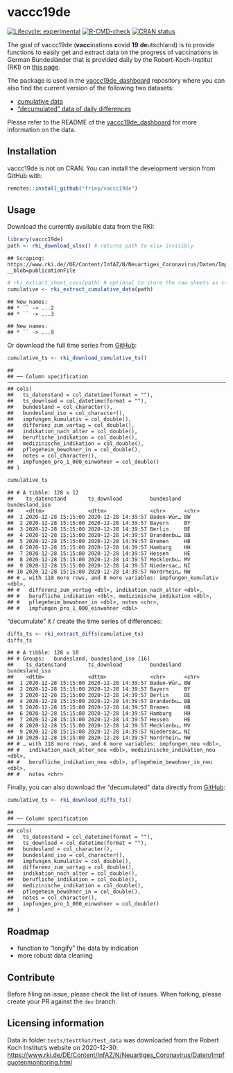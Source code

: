 
# vaccc19de

<!-- badges: start -->

[![Lifecycle:
experimental](https://img.shields.io/badge/lifecycle-experimental-orange.svg)](https://www.tidyverse.org/lifecycle/#experimental)
[![R-CMD-check](https://github.com/friep/vaccc19de/workflows/R-CMD-check/badge.svg)](https://github.com/friep/vaccc19de/actions)
[![CRAN
status](https://www.r-pkg.org/badges/version/vaccc19de)](https://CRAN.R-project.org/package=vaccc19de)
<!-- badges: end -->

The goal of vaccc19de (**vacc**inations **c**ovid **19**
**de**utschland) is to provide functions to easily get and extract data
on the progress of vaccinations in German Bundesländer that is provided
daily by the Robert-Koch-Institut (RKI) on [this
page](https://www.rki.de/DE/Content/InfAZ/N/Neuartiges_Coronavirus/Daten/Impfquotenmonitoring.html).

The package is used in the
[vaccc19de\_dashboard](https://github.com/favstats/vaccc19de_dashboard)
repository where you can also find the current version of the following
two datasets:

  - [cumulative
    data](https://github.com/favstats/vaccc19de_dashboard/blob/main/data/cumulative_time_series.csv)
  - [“decumulated” data of daily
    differences](https://github.com/favstats/vaccc19de_dashboard/blob/main/data/diffs_time_series.csv)

Please refer to the README of the
[vaccc19de\_dashboard](https://github.com/favstats/vaccc19de_dashboard)
for more information on the data.

## Installation

vaccc19de is not on CRAN. You can install the development version from
GitHub with:

``` r
remotes::install_github("friep/vaccc19de")
```

## Usage

Download the currently available data from the RKI:

``` r
library(vaccc19de)
path <- rki_download_xlsx() # returns path to xlsx invisibly
```

    ## Scraping: https://www.rki.de//DE/Content/InfAZ/N/Neuartiges_Coronavirus/Daten/Impfquotenmonitoring.xlsx;jsessionid=1ED848D013B4843A358E88800BDEFC7F.internet061?__blob=publicationFile

``` r
# rki_extract_sheet_csvs(path) # optional to store the raw sheets as csvs
cumulative <- rki_extract_cumulative_data(path)
```

    ## New names:
    ## * `` -> ...2
    ## * `` -> ...3

    ## New names:
    ## * `` -> ...9

Or download the full time series from
[GitHub](https://github.com/favstats/vaccc19de_dashboard/tree/main/data):

``` r
cumulative_ts <- rki_download_cumulative_ts()
```

    ## 
    ## ── Column specification ──────────────────────────────────────────────────────────────────────────────────────────────────────────────────────────────────────────────────────────────────────────────
    ## cols(
    ##   ts_datenstand = col_datetime(format = ""),
    ##   ts_download = col_datetime(format = ""),
    ##   bundesland = col_character(),
    ##   bundesland_iso = col_character(),
    ##   impfungen_kumulativ = col_double(),
    ##   differenz_zum_vortag = col_double(),
    ##   indikation_nach_alter = col_double(),
    ##   berufliche_indikation = col_double(),
    ##   medizinische_indikation = col_double(),
    ##   pflegeheim_bewohner_in = col_double(),
    ##   notes = col_character(),
    ##   impfungen_pro_1_000_einwohner = col_double()
    ## )

``` r
cumulative_ts
```

    ## # A tibble: 128 x 12
    ##    ts_datenstand       ts_download         bundesland bundesland_iso
    ##    <dttm>              <dttm>              <chr>      <chr>         
    ##  1 2020-12-28 15:15:00 2020-12-28 14:39:57 Baden-Wür… BW            
    ##  2 2020-12-28 15:15:00 2020-12-28 14:39:57 Bayern     BY            
    ##  3 2020-12-28 15:15:00 2020-12-28 14:39:57 Berlin     BE            
    ##  4 2020-12-28 15:15:00 2020-12-28 14:39:57 Brandenbu… BB            
    ##  5 2020-12-28 15:15:00 2020-12-28 14:39:57 Bremen     HB            
    ##  6 2020-12-28 15:15:00 2020-12-28 14:39:57 Hamburg    HH            
    ##  7 2020-12-28 15:15:00 2020-12-28 14:39:57 Hessen     HE            
    ##  8 2020-12-28 15:15:00 2020-12-28 14:39:57 Mecklenbu… MV            
    ##  9 2020-12-28 15:15:00 2020-12-28 14:39:57 Niedersac… NI            
    ## 10 2020-12-28 15:15:00 2020-12-28 14:39:57 Nordrhein… NW            
    ## # … with 118 more rows, and 8 more variables: impfungen_kumulativ <dbl>,
    ## #   differenz_zum_vortag <dbl>, indikation_nach_alter <dbl>,
    ## #   berufliche_indikation <dbl>, medizinische_indikation <dbl>,
    ## #   pflegeheim_bewohner_in <dbl>, notes <chr>,
    ## #   impfungen_pro_1_000_einwohner <dbl>

“decumulate” it / create the time series of differences:

``` r
diffs_ts <- rki_extract_diffs(cumulative_ts)
diffs_ts
```

    ## # A tibble: 128 x 10
    ## # Groups:   bundesland, bundesland_iso [16]
    ##    ts_datenstand       ts_download         bundesland bundesland_iso
    ##    <dttm>              <dttm>              <chr>      <chr>         
    ##  1 2020-12-28 15:15:00 2020-12-28 14:39:57 Baden-Wür… BW            
    ##  2 2020-12-28 15:15:00 2020-12-28 14:39:57 Bayern     BY            
    ##  3 2020-12-28 15:15:00 2020-12-28 14:39:57 Berlin     BE            
    ##  4 2020-12-28 15:15:00 2020-12-28 14:39:57 Brandenbu… BB            
    ##  5 2020-12-28 15:15:00 2020-12-28 14:39:57 Bremen     HB            
    ##  6 2020-12-28 15:15:00 2020-12-28 14:39:57 Hamburg    HH            
    ##  7 2020-12-28 15:15:00 2020-12-28 14:39:57 Hessen     HE            
    ##  8 2020-12-28 15:15:00 2020-12-28 14:39:57 Mecklenbu… MV            
    ##  9 2020-12-28 15:15:00 2020-12-28 14:39:57 Niedersac… NI            
    ## 10 2020-12-28 15:15:00 2020-12-28 14:39:57 Nordrhein… NW            
    ## # … with 118 more rows, and 6 more variables: impfungen_neu <dbl>,
    ## #   indikation_nach_alter_neu <dbl>, medizinische_indikation_neu <dbl>,
    ## #   berufliche_indikation_neu <dbl>, pflegeheim_bewohner_in_neu <dbl>,
    ## #   notes <chr>

Finally, you can also download the “decumulated” data directly from
[GitHub](https://github.com/favstats/vaccc19de_dashboard/tree/main/data):

``` r
cumulative_ts <- rki_download_diffs_ts()
```

    ## 
    ## ── Column specification ──────────────────────────────────────────────────────────────────────────────────────────────────────────────────────────────────────────────────────────────────────────────
    ## cols(
    ##   ts_datenstand = col_datetime(format = ""),
    ##   ts_download = col_datetime(format = ""),
    ##   bundesland = col_character(),
    ##   bundesland_iso = col_character(),
    ##   impfungen_kumulativ = col_double(),
    ##   differenz_zum_vortag = col_double(),
    ##   indikation_nach_alter = col_double(),
    ##   berufliche_indikation = col_double(),
    ##   medizinische_indikation = col_double(),
    ##   pflegeheim_bewohner_in = col_double(),
    ##   notes = col_character(),
    ##   impfungen_pro_1_000_einwohner = col_double()
    ## )

## Roadmap

  - function to “longify” the data by indication
  - more robust data cleaning

## Contribute

Before filing an issue, please check the list of issues. When forking,
please create your PR against the `dev` branch.

## Licensing information

Data in folder `tests/testthat/test_data` was downloaded from the Robert
Koch Institut’s website on 2020-12-30:
<https://www.rki.de/DE/Content/InfAZ/N/Neuartiges_Coronavirus/Daten/Impfquotenmonitoring.html>
